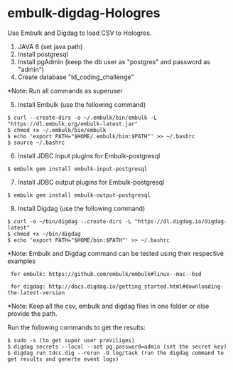 # embulk-digdag-Hologres
Use Embulk and Digdag to load CSV to Hologres. 

1. JAVA 8 (set java path)
2. Install postgresql
3. Install pgAdmin (keep the db user as "postgres" and password as "admin")
4. Create database "td_coding_challenge"

*Note: Run all commands as superuser

5. Install Embulk (use the following command)

```
$ curl --create-dirs -o ~/.embulk/bin/embulk -L "https://dl.embulk.org/embulk-latest.jar"
$ chmod +x ~/.embulk/bin/embulk
$ echo 'export PATH="$HOME/.embulk/bin:$PATH"' >> ~/.bashrc
$ source ~/.bashrc
```

6. Install JDBC input plugins for Embulk-postgresql
```
$ embulk gem install embulk-input-postgresql
```
7. Install JDBC output plugins for Embulk-postgresql
```
$ embulk gem install embulk-output-postgresql
```

8. Install Digdag (use the following command)
```
$ curl -o ~/bin/digdag --create-dirs -L "https://dl.digdag.io/digdag-latest"
$ chmod +x ~/bin/digdag
$ echo 'export PATH="$HOME/bin:$PATH"' >> ~/.bashrc
```

*Note: Embulk and Digdag command can be tested using their respective examples 

     for embulk: https://github.com/embulk/embulk#linux--mac--bsd
		 
     for digdag: http://docs.digdag.io/getting_started.html#downloading-the-latest-version

*Note: Keep all the csv, embulk and digdag files in one folder or else provide the path.

Run the following commands to get the results:
```
$ sudo -s (to get super user previliges)
$ digdag secrets --local --set pg.password=admin (set the secret key)
$ digdag run tdcc.dig --rerun -O log/task (run the digdag command to get results and generte event logs)
```
